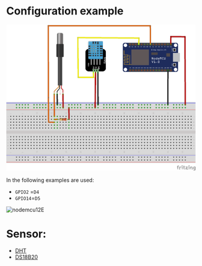 # Configuration example
<img src="https://github.com/mastroalex/tempcontrol/blob/main/esp8266_sensor_reading/sensor_esp8266_bb.png" alt="example" width="800"/>


In the following examples are used:
- `GPIO2` =`D4`
- `GPIO14`=`D5`

<img src="https://i2.wp.com/randomnerdtutorials.com/wp-content/uploads/2019/05/ESP8266-NodeMCU-kit-12-E-pinout-gpio-pin.png?w=817&quality=100&strip=all&ssl=1" alt="nodemcu12E" width="800"/>

# Sensor: 
*  [DHT](https://github.com/mastroalex/tempcontrol/tree/main/esp8266_sensor_reading/dht11_test)
*  [DS18B20](https://github.com/mastroalex/tempcontrol/tree/main/esp8266_sensor_reading/ds18b20_test)
